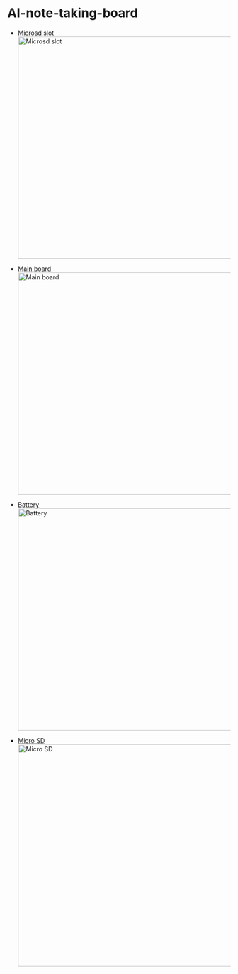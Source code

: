 # AI-note-taking-board

- [Microsd slot](https://www.digikey.com/en/products/detail/adafruit-industries-llc/254/5761230?s=N4IgTCBcDaIIIBMCGAzATgVwJYBcAEAtlgMZoD2AygCIgC6AvkA)
  <img src="https://via.placeholder.com/500" alt="Microsd slot" width="500px">

- [Main board](https://www.seeedstudio.com/Seeed-XIAO-MG24-Sense-p-6248.html)
  <img src="https://via.placeholder.com/500" alt="Main board" width="500px">

- [Battery](https://www.amazon.com/EEMB-2000mAh-Battery-Rechargeable-Connector/dp/B08214DJLJ/ref=sr_1_5?crid=V8GFDJNP21YA&dib=eyJ2IjoiMSJ9.m4OjcYbtCHCc19oRXzcfA4edBLpcUeRHltaYwke5DVigGeAVILCX8SaIzPtEExMzJOa8dAjyivioFOnjUkMsjWmb0JG-pA9wCyFsXIx3ogS86r5EvJ9BV2yS04dDw81qSMyiLqCFPPUPwLDv0W9EaKiulJBFkmP8esDi2wNT2gyVozjL2GTpvue4RkQZ9YpIwSvhLqXqQoPDpfZPMsxJMxpJ2l94AdVtspNpstPNBbR4wadq002v8YdqLPnmi2kvCiggzeozluDS2su7qs7DUmwDBe6col2rYT08r1E0pqFNoY0_hCEX42JuHOe_ON4VQ8a7uhPrbjAoUFCxHWrmBWb622HEXnconqmHlbOGtOAR8twE7Ppm3fb3sJJNRZGWayQIkJBjP1OK_2VstqpWJZSjbevwPB9jedaDQ7fer24nxtmqBJFJ-1up_P2-NPfW.v-jlzdSYZtsIYxdUK4vKL0_UJhJev4wANkrLWuHEzeQ&dib_tag=se&keywords=3.7V%2Blithium%2Bbattery&qid=1734742910&sprefix=3.7v%2Blithium%2Bbattery%2Caps%2C320&sr=8-5&th=1)
  <img src="https://via.placeholder.com/500" alt="Battery" width="500px">

- [Micro SD](https://www.amazon.com/SanDisk-Extreme-microSDXC-Memory-Adapter/dp/B09X7CRKRZ/ref=sr_1_3?crid=1GROQM3H7ZIAN&dib=eyJ2IjoiMSJ9.CERmNUNW4J8blZ_JtRw1SF_G8vWUPQyQes6Kd2-VOgDe5tznKVGzoDWh8m2RgOlCmnsUFKlKY9qfd-qxZsFrY_WgHSENFgmT3qj3YygdC5-R-lnzTS2kmJYPsPVzdbz1BJpV-pR-CFw6OstEA3e0wUOs1kRcPRFKUW-74N4dVHVtasShBzHjorAsc0e6DY9A7ZZwky0ZLgyvlziHsE7FVI9EjhPHgaHMtRFKr_w4OVI.O751mxC9Arrc4B0isI41A8iMnfmoQhcJMfzLf9_fJ24&dib_tag=se&keywords=micro+sd+card&qid=1734743092&sprefix=mi%2Caps%2C235&sr=8-3)
  <img src="https://via.placeholder.com/500" alt="Micro SD" width="500px">
